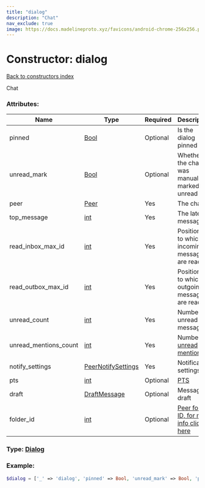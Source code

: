 ```yaml
---
title: "dialog"
description: "Chat"
nav_exclude: true
image: https://docs.madelineproto.xyz/favicons/android-chrome-256x256.png
---
```

# Constructor: dialog  
[Back to constructors index](/API_docs/constructors/index.md)



Chat

### Attributes:

| Name     |    Type       | Required | Description |
|----------|---------------|----------|-------------|
|pinned|[Bool](/API_docs/types/Bool.md) | Optional|Is the dialog pinned|
|unread\_mark|[Bool](/API_docs/types/Bool.md) | Optional|Whether the chat was manually marked as unread|
|peer|[Peer](/API_docs/types/Peer.md) | Yes|The chat|
|top\_message|[int](/API_docs/types/int.md) | Yes|The latest message ID|
|read\_inbox\_max\_id|[int](/API_docs/types/int.md) | Yes|Position up to which all incoming messages are read.|
|read\_outbox\_max\_id|[int](/API_docs/types/int.md) | Yes|Position up to which all outgoing messages are read.|
|unread\_count|[int](/API_docs/types/int.md) | Yes|Number of unread messages|
|unread\_mentions\_count|[int](/API_docs/types/int.md) | Yes|Number of [unread mentions](https://core.telegram.org/api/mentions)|
|notify\_settings|[PeerNotifySettings](/API_docs/types/PeerNotifySettings.md) | Yes|Notification settings|
|pts|[int](/API_docs/types/int.md) | Optional|[PTS](https://core.telegram.org/api/updates)|
|draft|[DraftMessage](/API_docs/types/DraftMessage.md) | Optional|Message draft|
|folder\_id|[int](/API_docs/types/int.md) | Optional|[Peer folder ID, for more info click here](https://core.telegram.org/api/folders#peer-folders)|



### Type: [Dialog](/API_docs/types/Dialog.md)


### Example:

```php
$dialog = ['_' => 'dialog', 'pinned' => Bool, 'unread_mark' => Bool, 'peer' => Peer, 'top_message' => int, 'read_inbox_max_id' => int, 'read_outbox_max_id' => int, 'unread_count' => int, 'unread_mentions_count' => int, 'notify_settings' => PeerNotifySettings, 'pts' => int, 'draft' => DraftMessage, 'folder_id' => int];
```  
